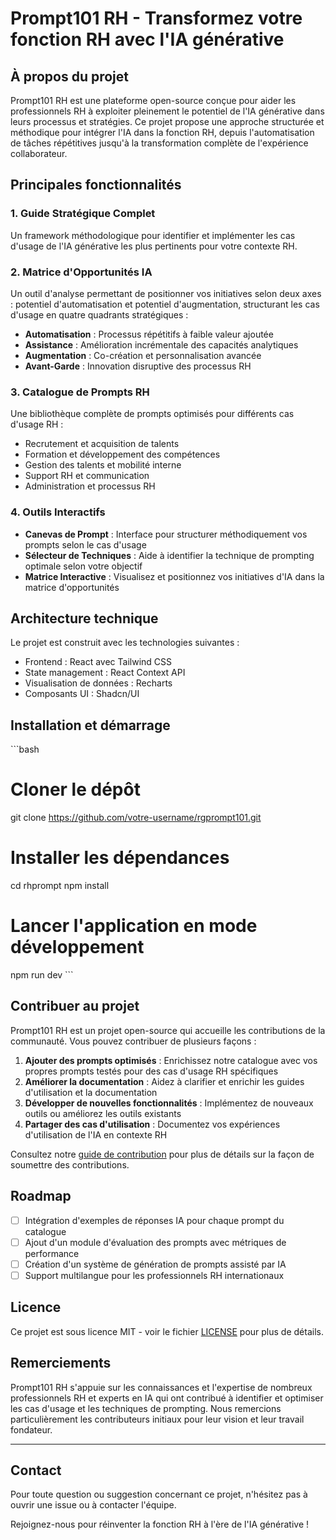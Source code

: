 # Prompt101 RH - Transformez votre fonction RH avec l'IA générative

## À propos du projet

Prompt101 RH est une plateforme open-source conçue pour aider les professionnels RH à exploiter pleinement le potentiel de l'IA générative dans leurs processus et stratégies. Ce projet propose une approche structurée et méthodique pour intégrer l'IA dans la fonction RH, depuis l'automatisation de tâches répétitives jusqu'à la transformation complète de l'expérience collaborateur.

## Principales fonctionnalités

### 1. Guide Stratégique Complet
Un framework méthodologique pour identifier et implémenter les cas d'usage de l'IA générative les plus pertinents pour votre contexte RH.

### 2. Matrice d'Opportunités IA
Un outil d'analyse permettant de positionner vos initiatives selon deux axes : potentiel d'automatisation et potentiel d'augmentation, structurant les cas d'usage en quatre quadrants stratégiques :
- **Automatisation** : Processus répétitifs à faible valeur ajoutée
- **Assistance** : Amélioration incrémentale des capacités analytiques
- **Augmentation** : Co-création et personnalisation avancée
- **Avant-Garde** : Innovation disruptive des processus RH

### 3. Catalogue de Prompts RH
Une bibliothèque complète de prompts optimisés pour différents cas d'usage RH :
- Recrutement et acquisition de talents
- Formation et développement des compétences
- Gestion des talents et mobilité interne
- Support RH et communication
- Administration et processus RH

### 4. Outils Interactifs
- **Canevas de Prompt** : Interface pour structurer méthodiquement vos prompts selon le cas d'usage
- **Sélecteur de Techniques** : Aide à identifier la technique de prompting optimale selon votre objectif
- **Matrice Interactive** : Visualisez et positionnez vos initiatives d'IA dans la matrice d'opportunités

## Architecture technique

Le projet est construit avec les technologies suivantes :
- Frontend : React avec Tailwind CSS
- State management : React Context API
- Visualisation de données : Recharts
- Composants UI : Shadcn/UI

## Installation et démarrage

\`\`\`bash
# Cloner le dépôt
git clone https://github.com/votre-username/rgprompt101.git

# Installer les dépendances
cd rhprompt
npm install

# Lancer l'application en mode développement
npm run dev
\`\`\`

## Contribuer au projet

Prompt101 RH est un projet open-source qui accueille les contributions de la communauté. Vous pouvez contribuer de plusieurs façons :

1. **Ajouter des prompts optimisés** : Enrichissez notre catalogue avec vos propres prompts testés pour des cas d'usage RH spécifiques
2. **Améliorer la documentation** : Aidez à clarifier et enrichir les guides d'utilisation et la documentation
3. **Développer de nouvelles fonctionnalités** : Implémentez de nouveaux outils ou améliorez les outils existants
4. **Partager des cas d'utilisation** : Documentez vos expériences d'utilisation de l'IA en contexte RH

Consultez notre [guide de contribution](CONTRIBUTING.md) pour plus de détails sur la façon de soumettre des contributions.

## Roadmap

- [ ] Intégration d'exemples de réponses IA pour chaque prompt du catalogue
- [ ] Ajout d'un module d'évaluation des prompts avec métriques de performance
- [ ] Création d'un système de génération de prompts assisté par IA
- [ ] Support multilangue pour les professionnels RH internationaux

## Licence

Ce projet est sous licence MIT - voir le fichier [LICENSE](LICENSE) pour plus de détails.

## Remerciements

Prompt101 RH s'appuie sur les connaissances et l'expertise de nombreux professionnels RH et experts en IA qui ont contribué à identifier et optimiser les cas d'usage et les techniques de prompting. Nous remercions particulièrement les contributeurs initiaux pour leur vision et leur travail fondateur.

---

## Contact

Pour toute question ou suggestion concernant ce projet, n'hésitez pas à ouvrir une issue ou à contacter l'équipe. 

Rejoignez-nous pour réinventer la fonction RH à l'ère de l'IA générative !
